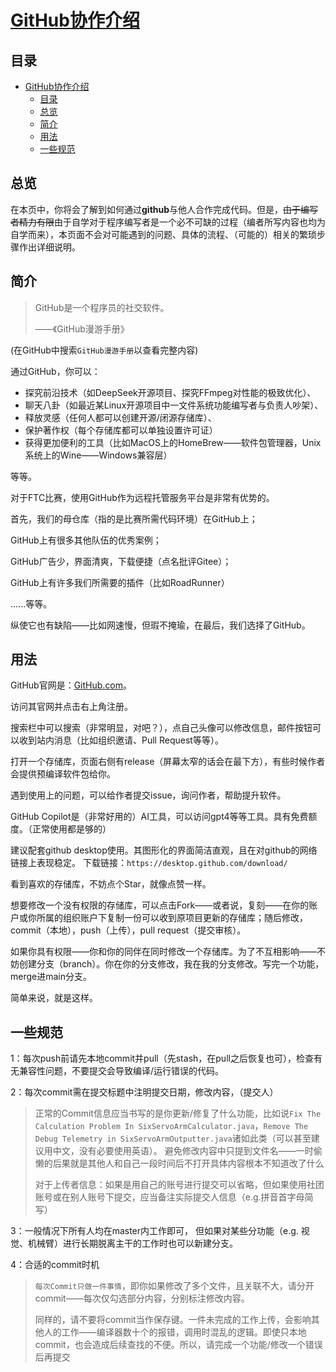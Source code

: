 # [GitHub协作介绍](README.md)

## 目录

- [GitHub协作介绍](#github协作介绍)
  - [目录](#目录)
  - [总览](#总览)
  - [简介](#简介)
  - [用法](#用法)
  - [一些规范](#一些规范)

## 总览

在本页中，你将会了解到如何通过**github**与他人合作完成代码。但是，~~由于编写者精力有限~~由于自学对于程序编写者是一个必不可缺的过程（编者所写内容也均为自学而来），本页面不会对可能遇到的问题、具体的流程、（可能的）相关的繁琐步骤作出详细说明。

## 简介

> GitHub是一个程序员的社交软件。
>
> ——《GitHub漫游手册》

(在GitHub中搜索`GitHub漫游手册`以查看完整内容)

通过GitHub，你可以：

- 探究前沿技术（如DeepSeek开源项目、探究FFmpeg对性能的极致优化）、
- 聊天八卦（如最近某Linux开源项目中一文件系统功能编写者与负责人吵架）、
- 释放灵感（任何人都可以创建开源/闭源存储库）、
- 保护著作权（每个存储库都可以单独设置许可证）
- 获得更加便利的工具（比如MacOS上的HomeBrew——软件包管理器，Unix系统上的Wine——Windows兼容层）

等等。

对于FTC比赛，使用GitHub作为远程托管服务平台是非常有优势的。

首先，我们的母仓库（指的是比赛所需代码环境）在GitHub上；

GitHub上有很多其他队伍的优秀案例；

GitHub广告少，界面清爽，下载便捷（点名批评Gitee）；

GitHub上有许多我们所需要的插件（比如RoadRunner）

......等等。

纵使它也有缺陷——比如网速慢，但瑕不掩瑜，在最后，我们选择了GitHub。

## 用法

GitHub官网是：[GitHub.com](https://github.com)。

访问其官网并点击右上角注册。

搜索栏中可以搜索（非常明显，对吧？），点自己头像可以修改信息，邮件按钮可以收到站内消息（比如组织邀请、Pull Request等等）。

打开一个存储库，页面右侧有release（屏幕太窄的话会在最下方），有些时候作者会提供预编译软件包给你。

遇到使用上的问题，可以给作者提交issue，询问作者，帮助提升软件。

GitHub Copilot是（非常好用的）AI工具，可以访问gpt4等等工具。具有免费额度。（正常使用都是够的）

建议配套github desktop使用。其图形化的界面简洁直观，且在对github的网络链接上表现稳定。
下载链接：`https://desktop.github.com/download/`

看到喜欢的存储库，不妨点个Star，就像点赞一样。

想要修改一个没有权限的存储库，可以点击Fork——或者说，复刻——在你的账户或你所属的组织账户下复制一份可以收到原项目更新的存储库；随后修改，commit（本地），push（上传），pull request（提交审核）。

如果你具有权限——你和你的同伴在同时修改一个存储库。为了不互相影响——不妨创建分支（branch）。你在你的分支修改，我在我的分支修改。写完一个功能，merge进main分支。

简单来说，就是这样。

## 一些规范

1：每次push前请先本地commit并pull（先stash，在pull之后恢复也可），检查有无兼容性问题，不要提交会导致编译/运行错误的代码。

2：每次commit需在提交标题中注明提交日期，修改内容，（提交人）
> 正常的Commit信息应当书写的是你更新/修复了什么功能，比如说`Fix The Calculation Problem In SixServoArmCalculator.java`，`Remove The Debug Telemetry in SixServoArmOutputter.java`诸如此类（可以甚至建议用中文，没有必要使用英语）。 避免修改内容中只提到文件名——一时偷懒的后果就是其他人和自己一段时间后不打开具体内容根本不知道改了什么
>
> 对于上传者信息：如果是用自己的账号进行提交可以省略，但如果使用社团账号或在别人账号下提交，应当备注实际提交人信息（e.g.拼音首字母简写）

3：一般情况下所有人均在master内工作即可， 但如果对某些分功能（e.g. 视觉、机械臂）进行长期脱离主干的工作时也可以新建分支。

4：合适的commit时机
>`每次Commit只做一件事情`，即你如果修改了多个文件，且关联不大，请分开commit——每次仅勾选部分内容，分别标注修改内容。
>
> 同样的，请不要将commit当作保存键。一件未完成的工作上传，会影响其他人的工作——编译器数十个的报错，调用时混乱的逻辑。即使只本地commit，也会造成后续查找的不便。所以，请完成一个功能/修改一个错误后再提交
